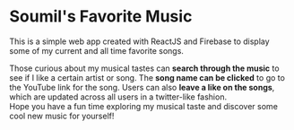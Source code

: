 # Soumil's Favorite Music 
This is a simple web app created with ReactJS and Firebase to display some of my current and all time favorite songs.    
    
Those curious about my musical tastes can **search through the music** to see if I like a certain artist or song. The **song name can be clicked** to go to the YouTube link for the song. Users can also **leave a like on the songs**, which are updated across all users in a twitter-like fashion.     
Hope you have a fun time exploring my musical taste and discover some cool new music for yourself! 

